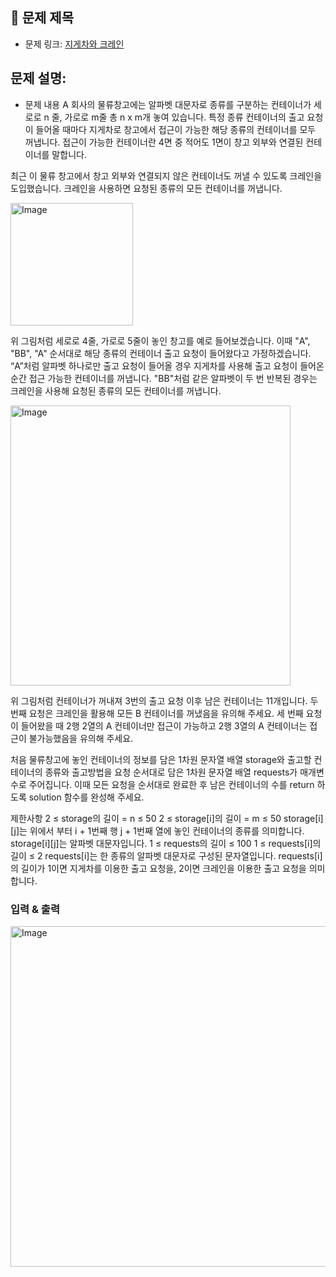 ## 📌 문제 제목
- 문제 링크: [지게차와 크레인](https://school.programmers.co.kr/learn/courses/30/lessons/388353)

## **문제 설명:**
- 문제 내용
  A 회사의 물류창고에는 알파벳 대문자로 종류를 구분하는 컨테이너가 세로로 n 줄, 가로로 m줄 총 n x m개 놓여 있습니다. 특정 종류 컨테이너의 출고 요청이 들어올 때마다 지게차로 창고에서 접근이 가능한 해당 종류의 컨테이너를 모두 꺼냅니다. 접근이 가능한 컨테이너란 4면 중 적어도 1면이 창고 외부와 연결된 컨테이너를 말합니다.

최근 이 물류 창고에서 창고 외부와 연결되지 않은 컨테이너도 꺼낼 수 있도록 크레인을 도입했습니다. 크레인을 사용하면 요청된 종류의 모든 컨테이너를 꺼냅니다.

<img width="196" alt="Image" src="https://github.com/user-attachments/assets/f68b493b-8d9b-4b2c-8180-0320fa9f6afa" />

위 그림처럼 세로로 4줄, 가로로 5줄이 놓인 창고를 예로 들어보겠습니다. 이때 "A", "BB", "A" 순서대로 해당 종류의 컨테이너 출고 요청이 들어왔다고 가정하겠습니다. “A”처럼 알파벳 하나로만 출고 요청이 들어올 경우 지게차를 사용해 출고 요청이 들어온 순간 접근 가능한 컨테이너를 꺼냅니다. "BB"처럼 같은 알파벳이 두 번 반복된 경우는 크레인을 사용해 요청된 종류의 모든 컨테이너를 꺼냅니다.

<img width="448" alt="Image" src="https://github.com/user-attachments/assets/73f13924-7de0-44d7-8d8e-180514339024" />

위 그림처럼 컨테이너가 꺼내져 3번의 출고 요청 이후 남은 컨테이너는 11개입니다. 두 번째 요청은 크레인을 활용해 모든 B 컨테이너를 꺼냈음을 유의해 주세요. 세 번째 요청이 들어왔을 때 2행 2열의 A 컨테이너만 접근이 가능하고 2행 3열의 A 컨테이너는 접근이 불가능했음을 유의해 주세요.

처음 물류창고에 놓인 컨테이너의 정보를 담은 1차원 문자열 배열 storage와 출고할 컨테이너의 종류와 출고방법을 요청 순서대로 담은 1차원 문자열 배열 requests가 매개변수로 주어집니다. 이때 모든 요청을 순서대로 완료한 후 남은 컨테이너의 수를 return 하도록 solution 함수를 완성해 주세요.

제한사항
2 ≤ storage의 길이 = n ≤ 50
2 ≤ storage[i]의 길이 = m ≤ 50
storage[i][j]는 위에서 부터 i + 1번째 행 j + 1번째 열에 놓인 컨테이너의 종류를 의미합니다.
storage[i][j]는 알파벳 대문자입니다.
1 ≤ requests의 길이 ≤ 100
1 ≤ requests[i]의 길이 ≤ 2
requests[i]는 한 종류의 알파벳 대문자로 구성된 문자열입니다.
requests[i]의 길이가 1이면 지게차를 이용한 출고 요청을, 2이면 크레인을 이용한 출고 요청을 의미합니다.

### **입력 & 출력**

<img width="545" alt="Image" src="https://github.com/user-attachments/assets/2900dd0a-16ab-4061-83c8-17afaf9e021a" />